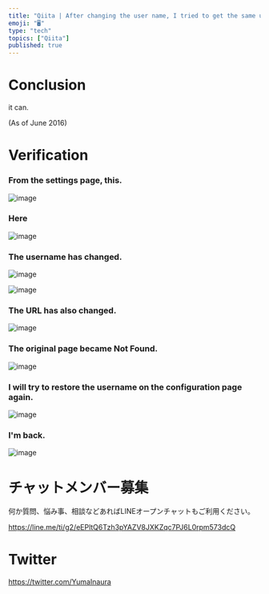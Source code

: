 ```yaml
---
title: "Qiita | After changing the user name, I tried to get the same user nam"
emoji: "🖥"
type: "tech"
topics: ["Qiita"]
published: true
---
```


# Conclusion 

it can.

(As of June 2016)

# Verification 

### From the settings page, this. 

![image](https://qiita-image-store.s3.amazonaws.com/0/90607/21ec42c0-ecaa-3f7b-7df0-57f709452e27.png)

### Here 

![image](https://qiita-image-store.s3.amazonaws.com/0/90607/67ddc029-067e-e391-e70e-0d6b346495ca.png)

### The username has changed. 

![image](https://qiita-image-store.s3.amazonaws.com/0/90607/296534d7-492e-3bee-2833-622f6fdcd6bc.png)

![image](https://qiita-image-store.s3.amazonaws.com/0/90607/6ace26e2-2b55-1b53-7f10-8471b34c52d5.png)

### The URL has also changed. 

![image](https://qiita-image-store.s3.amazonaws.com/0/90607/b1169128-f646-9aa3-c3da-8960c18177cf.png)

### The original page became Not Found. 

![image](https://qiita-image-store.s3.amazonaws.com/0/90607/69f7253b-c230-88c7-994d-c690d92b1aba.png)

### I will try to restore the username on the configuration page again. 

![image](https://qiita-image-store.s3.amazonaws.com/0/90607/45cf3a4a-f1c4-199b-4bad-6b7d27d21389.png)

### I'm back. 

![image](https://qiita-image-store.s3.amazonaws.com/0/90607/bb873bb2-70cf-9c03-ab52-43d80a83e55c.png)









<!-- Update From Qiita API -->

# チャットメンバー募集


何か質問、悩み事、相談などあればLINEオープンチャットもご利用ください。

https://line.me/ti/g2/eEPltQ6Tzh3pYAZV8JXKZqc7PJ6L0rpm573dcQ





# Twitter


https://twitter.com/YumaInaura


<!-- Update From Qiita API -->


